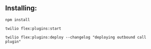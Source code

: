 ## Installing:

`npm install`

`twilio flex:plugins:start`

`twilio flex:plugins:deploy --changelog "deploying outbound call plugin"`
